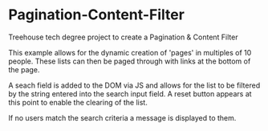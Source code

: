 # Pagination-Content-Filter
Treehouse tech degree project to create a Pagination &amp; Content Filter

This example allows for the dynamic creation of 'pages' in multiples of 10 people. These lists can then be paged through with links at the bottom of the page.

A seach field is added to the DOM via JS and allows for the list to be filtered by the string entered into the search input field. A reset button appears at this point to enable the clearing of the list.

If no users match the search criteria a message is displayed to them.
